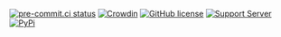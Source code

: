[![pre-commit.ci status](https://results.pre-commit.ci/badge/github/Drapersniper/PyLavCog-Shared/main.svg)](https://results.pre-commit.ci/latest/github/Drapersniper/PyLavCog-Shared/main)
[![Crowdin](https://badges.crowdin.net/pylavshared/localized.svg)](https://crowdin.com/project/pylavshared)
[![GitHub license](https://img.shields.io/github/license/Drapersniper/PyLavCog-Shared.svg)](https://github.com/Drapersniper/PyLavCog-Shared/blob/master/LICENSE)
[![Support Server](https://img.shields.io/discord/970987707834720266)](https://discord.com/invite/Sjh2TSCYQB)
[![PyPi](https://img.shields.io/pypi/v/pylavcogs-shared?style=plastic)](https://pypi.org/project/pylavcogs-shared/)
